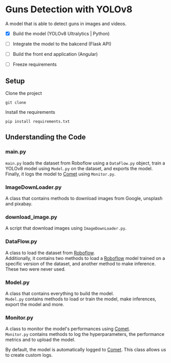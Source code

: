 # Guns Detection with YOLOv8
A model that is able to detect guns in images and videos.

- [x] Build the model (YOLOv8 Ultralytics | Python)
- [ ] Integrate the model to the bakcend (Flask API)
- [ ] Build the front end application (Angular)
- [ ] Freeze requirements


## Setup

Clone the project
```
git clone
```

Install the requirements
```
pip install requirements.txt
```

## Understanding the Code
### main.py
`main.py` loads the dataset from Roboflow using a `DataFlow.py` object,
train a YOLOv8 model using `Model.py` on the dataset, and exports the model. <br>
Finally, it logs the model to [Comet](https://www.comet.com/) using `Monitor.py`.


### ImageDownLoader.py
A class that contains methods to download images from Google, unsplash and pixabay.

### download_image.py
A script that download images using `ImageDownLoader.py`.

### DataFlow.py
A class to load the dataset from [Roboflow](https://roboflow.com/).<br>
Additionally, it contains two methods to load a [Roboflow](https://roboflow.com/) model
trained on a specific version of the dataset, and another method to make inference.<br>
These two were never used.

### Model.py
A class that contains everything to build the model.<br>
`Model.py` contains methods to load or train the model, make inferences, export the model and more. 

### Monitor.py
A class to monitor the model's performances using [Comet](https://www.comet.com/).<br>
`Monitor.py` contains methods to log the hyperparameters, the performance metrics and to upload the model.

By default, the model is automatically logged to [Comet](https://www.comet.com/). 
This class allows us to create custom logs.
